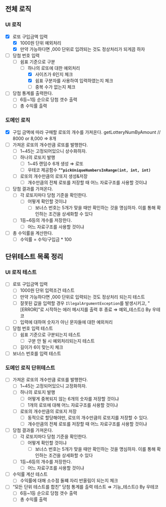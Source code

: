 ## 전체 로직

### UI 로직

- [x]  로또 구입금액 입력
    - [x]  1000원 단위 예외처리
    - [x]  만약 가능하다면 ,000 단위로 입려되는 것도 정상처리가 되게끔 하자
- [ ]  당첨 번호 입력
    - [ ]  쉼표 기준으로 구분
        - [ ]  하나의 로또에 대한 예외처리
            - [x]  사이즈가 6인지 체크
            - [x]  쉼표 구분자를 사용하여 입력하였는지 체크
            - [ ]  중복 수가 없는지 체크
- [ ]  당첨 통계를 출력한다.
    - [ ]  6등~1등 순으로 당첨 갯수 출력
    - [ ]  총 수익률 출력

### 도메인 로직

- [x]  구입 금액에 따라 구매할 로또의 개수를 가져온다. getLotteryNumByAmount // 8000 or 8,000 ⇒ 8개
- [ ]  가져온 로또의 개수만큼 로또를 발행한다.
    - [ ]  1~45는 고정되어있으니 상수화하자.
    - [ ]  하나의 로또지 발행
        - [ ]  1~45 랜덤수 6개 생성 ⇒ 로또
        - [ ]  우테코 제공함수 ****`pickUniqueNumbersInRange(int, int, int)`**
    - [ ]  로또의 개수만큼의 로또지 생성&저장
        - [ ]  개수만큼의 전체 로또를 저장할 때 어느 자료구조를 사용할 것이냐
- [ ]  당첨 결과를 가져온다.
    - [ ]  각 로또지마다 당첨 기준을 확인한다.
        - [ ]  어떻게 확인할 것이냐
            - [ ]  보너스 번호는 5개가 맞을 때만 확인하는 것을 명심하자. 이를 통해 확인하는 조건을 상세화할 수 있다
    - [ ]  1등~6등의 개수를 저장한다.
        - [ ]  어느 자료구조를 사용할 것이냐
- [ ]  총 수익률을 계산한다.
    - [ ]  수익률 = 수익/구입금 * 100

## 단위테스트 목록 정리

### UI 로직 테스트

- [ ]  로또 구입금액 입력
    - [ ]  1000원 단위 입력조건 테스트
    - [ ]  만약 가능하다면 ,000 단위로 입력되는 것도 정상처리 되는지 테스트
    - [ ]  잘못된 값을 입력할 경우 `IllegalArgumentException`를 발생시키고, "[ERROR]"로 시작하는 에러 메시지를 출력 후 종료
      ⇒ 예외_테스트() By 우테코
    - [ ]  입력에 대하여 숫자가 아닌 문자들에 대한 예외처리
- [ ]  당첨 번호 입력 테스트
    - [ ]  쉼표 기준으로 구분되는지 테스트
        - [ ]  구분 안 될 시 예외처리되는지 테스트
    - [ ]  길이가 6이 맞는지 체크
- [ ]  보너스 번호를 입력 테스트

### 도메인 로직 단위테스트

- [ ]  가져온 로또의 개수만큼 로또를 발행한다.
    - [ ]  1~45는 고정되어있으니 고정화하자.
    - [ ]  하나의 로또지 발행
        - [ ]  어떻게 중복되지 않는 6개의 숫자를 저장할 것이냐
        - [ ]  1개의 로또에 대해 어느 자료구조를 사용할 것이냐
    - [ ]  로또의 개수만큼의 로또지 저장
        - [ ]  동적으로 할당해야만, 로또의 개수만큼의 로또지를 저장할 수 있다.
        - [ ]  개수만큼의 전체 로또를 저장할 때 어느 자료구조를 사용할 것이냐
- [ ]  당첨 결과를 가져온다.
    - [ ]  각 로또지마다 당첨 기준을 확인한다.
        - [ ]  어떻게 확인할 것이냐
            - [ ]  보너스 번호는 5개가 맞을 때만 확인하는 것을 명심하자. 이를 통해 확인하는 조건을 상세화할 수 있다
    - [ ]  1등~6등의 개수를 저장한다.
        - [ ]  어느 자료구조를 사용할 것이냐
- [ ]  수익률 계산 테스트
    - [ ]  수익률에 대해 소수점 둘쨰 자리 반올림이 되는지 체크
- [ ]  “모든 단위 테스트를 합친” 당첨 통계를 출력 테스트 ⇒ 기능_테스트() By 우테코
    - [ ]  6등~1등 순으로 당첨 갯수 출력
    - [ ]  총 수익률 출력